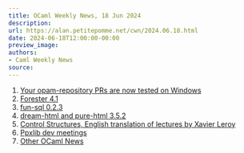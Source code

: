 ```yaml
---
title: OCaml Weekly News, 18 Jun 2024
description:
url: https://alan.petitepomme.net/cwn/2024.06.18.html
date: 2024-06-18T12:00:00-00:00
preview_image:
authors:
- Caml Weekly News
source:
---
```


<ol><li><a href="https://alan.petitepomme.net/cwn/2024.06.18.html#1">Your opam-repository PRs are now tested on Windows</a></li><li><a href="https://alan.petitepomme.net/cwn/2024.06.18.html#2">Forester 4.1</a></li><li><a href="https://alan.petitepomme.net/cwn/2024.06.18.html#3">fun-sql 0.2.3</a></li><li><a href="https://alan.petitepomme.net/cwn/2024.06.18.html#4">dream-html and pure-html 3.5.2</a></li><li><a href="https://alan.petitepomme.net/cwn/2024.06.18.html#5">Control Structures, English translation of lectures by Xavier Leroy</a></li><li><a href="https://alan.petitepomme.net/cwn/2024.06.18.html#6">Ppxlib dev meetings</a></li><li><a href="https://alan.petitepomme.net/cwn/2024.06.18.html#7">Other OCaml News</a></li></ol>
